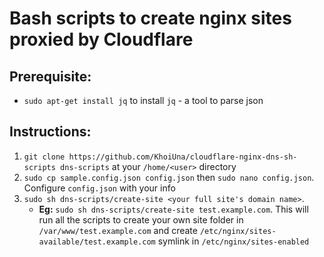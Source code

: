 # Bash scripts to create nginx sites proxied by Cloudflare

## Prerequisite:

- `sudo apt-get install jq` to install `jq` - a tool to parse json

## Instructions:

1. `git clone https://github.com/KhoiUna/cloudflare-nginx-dns-sh-scripts dns-scripts` at your `/home/<user>` directory
2. `sudo cp sample.config.json config.json` then `sudo nano config.json`. Configure `config.json` with your info
3. `sudo sh dns-scripts/create-site <your full site's domain name>`.
   - **Eg:** `sudo sh dns-scripts/create-site test.example.com`. This will run all the scripts to create your own site folder in `/var/www/test.example.com` and create `/etc/nginx/sites-available/test.example.com` symlink in `/etc/nginx/sites-enabled`
